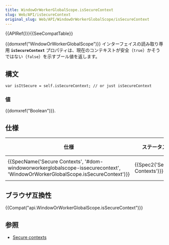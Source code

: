 ```yaml
---
title: WindowOrWorkerGlobalScope.isSecureContext
slug: Web/API/isSecureContext
original_slug: Web/API/WindowOrWorkerGlobalScope/isSecureContext
---
```

{{APIRef()}}{{SeeCompatTable}}

{{domxref("WindowOrWorkerGlobalScope")}} インターフェイスの読み取り専用 **`isSecureContext`** プロパティは、現在のコンテキストが安全（`true`）かそうではない（`false`）を示すブール値を返します。

## 構文

```
var isItSecure = self.isSecureContext; // or just isSecureContext
```

### 値

{{domxref("Boolean")}}.

## 仕様

| 仕様                                                                                                                                                                     | ステータス                           | コメント   |
| ------------------------------------------------------------------------------------------------------------------------------------------------------------------------ | ------------------------------------ | ---------- |
| {{SpecName('Secure Contexts', '#dom-windoworworkerglobalscope-issecurecontext', 'WindowOrWorkerGlobalScope.isSecureContext')}} | {{Spec2('Secure Contexts')}} | 初期定義。 |

## ブラウザ互換性

{{Compat("api.WindowOrWorkerGlobalScope.isSecureContext")}}

## 参照

- [Secure contexts](/ja/docs/Web/Security/Secure_Contexts)
